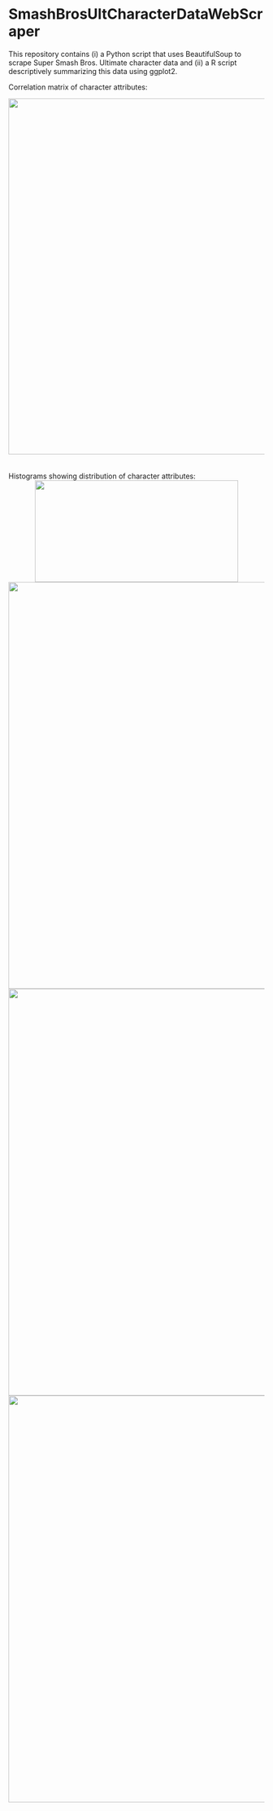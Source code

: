 # SmashBrosUltCharacterDataWebScraper
This repository contains (i) a Python script that uses BeautifulSoup to scrape Super Smash Bros. Ultimate character data and (ii) a R script descriptively summarizing this data using ggplot2.


Correlation matrix of character attributes: 
<div align="center">
        <img src="https://github.com/user-attachments/assets/bafc204b-8233-44db-8ea6-8c8056d58fd8" width="700" height="700">
</div>


<br />
<br />
Histograms showing distribution of character attributes: 
<div align="center">
    <img src="https://github.com/user-attachments/assets/2608efa1-0cc4-4933-90c6-d04f6bd0e871" width="400" height="200">
</div>

<div align="center">
    <img src="https://github.com/user-attachments/assets/826b7a85-8660-4d42-9906-d67130a3d1ea" width="700" height="800">
</div>

<div align="center">
    <img src="https://github.com/user-attachments/assets/44a066ce-a3c5-422b-865d-4c1b54554324" width="700" height="800">
</div>

<div align="center">
    <img src="https://github.com/user-attachments/assets/ee9e9680-f64f-41ee-addf-c64e9737f5fa" width="700" height="800">
</div>
